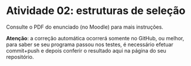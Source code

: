 # Atividade 02: estruturas de seleção

Consulte o PDF do enunciado (no Moodle) para mais instruções.

**Atenção**: a correção automática ocorrerá somente no GitHub, ou melhor, para saber se seu programa passou nos testes, é necessário efetuar commit+push e depois conferir o resultado aqui na página do seu repositório.